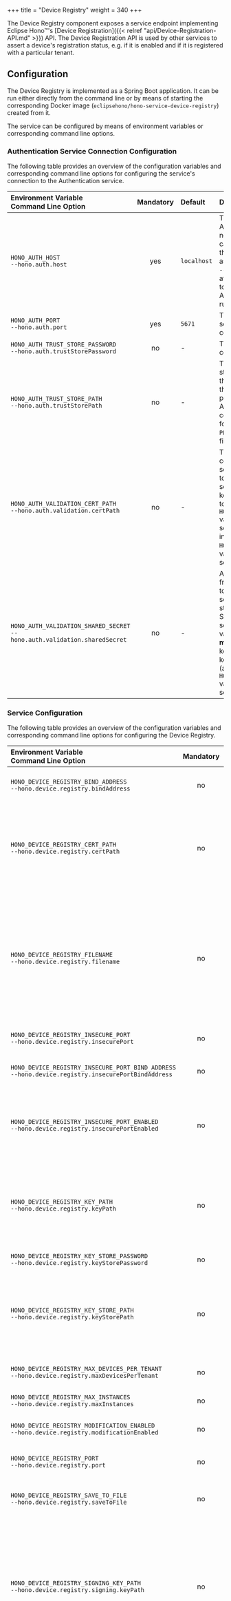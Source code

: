 +++
title = "Device Registry"
weight = 340
+++

The Device Registry component exposes a service endpoint implementing Eclipse Hono&trade;'s [Device Registration]({{< relref "api/Device-Registration-API.md" >}}) API.
The Device Registration API is used by other services to assert a device's registration status, e.g. if it is enabled and if it is registered with a particular tenant.
<!--more-->

## Configuration

The Device Registry is implemented as a Spring Boot application. It can be run either directly from the command line or by means of starting the corresponding Docker image (`eclipsehono/hono-service-device-registry`) created from it.

The service can be configured by means of environment variables or corresponding command line options.

### Authentication Service Connection Configuration

The following table provides an overview of the configuration variables and corresponding command line options for configuring the service's connection to the Authentication service.

| Environment Variable<br>Command Line Option | Mandatory | Default | Description                                                             |
| :------------------------------------------ | :-------: | :------ | :-----------------------------------------------------------------------|
| `HONO_AUTH_HOST`<br>`--hono.auth.host` | yes | `localhost` | The IP address or name of the Authentication service host. NB: This needs to be set to an address that can be resolved within the network the service runs on. When running as a Docker container, use Docker's `--network` command line option to attach the Device Registry container to the Docker network that the Authentication service container is running on. |
| `HONO_AUTH_PORT`<br>`--hono.auth.port` | yes | `5671` | The port that the Authentication service is listening on for connections. |
| `HONO_AUTH_TRUST_STORE_PASSWORD`<br>`--hono.auth.trustStorePassword` | no | - | The password required to read the contents of the trust store. |
| `HONO_AUTH_TRUST_STORE_PATH`<br>`--hono.auth.trustStorePath` | no  | - | The absolute path to the Java key store containing the CA certificates the service uses for authenticating the Authentication service. This property **must** be set if the Authentication service has been configured to use TLS. The key store format can be either `JKS`, `PKCS12` or `PEM` indicated by a `.jks`, `.p12` or `.pem` file suffix. |
| `HONO_AUTH_VALIDATION_CERT_PATH`<br>`--hono.auth.validation.certPath` | no  | - | The absolute path to the PEM file containing the public key that the service should use for validating tokens issued by the Authentication service. Alternatively, a symmetric key can be used for validating tokens by setting the `HONO_AUTH_VALIDATION_SHARED_SECRET` variable. If none of these variables is set, the service falls back to the key indicated by the `HONO_AUTH_CERT_PATH` variable. If that variable is also not set, startup of the service fails. |
| `HONO_AUTH_VALIDATION_SHARED_SECRET`<br>`--hono.auth.validation.sharedSecret` | no  | - | A string to derive a symmetric key from which is used for validating tokens issued by the Authentication service. The key is derived from the string by using the bytes of the String's UTF8 encoding. When setting the validation key using this variable, the Authentication service **must** be configured with the same key. Alternatively, an asymmetric key pair can be used for validating (and signing) by setting the `HONO_AUTH_SIGNING_CERT_PATH` variable. If none of these variables is set, startup of the service fails. |

### Service Configuration

The following table provides an overview of the configuration variables and corresponding command line options for configuring the Device Registry.

| Environment Variable<br>Command Line Option | Mandatory | Default | Description                                                             |
| :------------------------------------------ | :-------: | :------ | :-----------------------------------------------------------------------|
| `HONO_DEVICE_REGISTRY_BIND_ADDRESS`<br>`--hono.device.registry.bindAddress` | no | `127.0.0.1` | The IP address of the network interface that the secure port should be bound to.<br>See [Port Configuration]({{< relref "#port-configuration" >}}) below for details. |
| `HONO_DEVICE_REGISTRY_CERT_PATH`<br>`--hono.device.registry.certPath` | no | - | The absolute path to the PEM file containing the certificate that the server should use for authenticating to clients. This option must be used in conjunction with `HONO_DEVICE_REGISTRY_KEY_PATH`.<br>Alternatively, the `HONO_DEVICE_REGISTRY_KEY_STORE_PATH` option can be used to configure a key store containing both the key as well as the certificate. |
| `HONO_DEVICE_REGISTRY_FILENAME`<br>`--hono.device.registry.filename` | no | `/home/hono/registration/device-identities.json` | The path to the file where the server stores identities of registered devices. Hono tries to read device identities from this file during start-up and writes out all identities to this file periodically if property `HONO_DEVICE_REGISTRY_SAVE_TO_FILE` is set to `true`. The `eclipsehono/hono-service-device-registry` Docker image creates a volume under `/home/hono/registration` so that registration information survives container restarts and/or image updates. If you are running the Hono server from the command line you will probably want to set this variable to a path using an existing folder since Hono will not try to create the path. |
| `HONO_DEVICE_REGISTRY_INSECURE_PORT`<br>`--hono.device.registry.insecurePort` | no | - | The insecure port the server should listen on.<br>See [Port Configuration]({{< relref "#port-configuration" >}}) below for details. |
| `HONO_DEVICE_REGISTRY_INSECURE_PORT_BIND_ADDRESS`<br>`--hono.device.registry.insecurePortBindAddress` | no | `127.0.0.1` | The IP address of the network interface that the insecure port should be bound to.<br>See [Port Configuration]({{< relref "#port-configuration" >}}) below for details. |
| `HONO_DEVICE_REGISTRY_INSECURE_PORT_ENABLED`<br>`--hono.device.registry.insecurePortEnabled` | no | `false` | If set to `true` the server will open an insecure port (not secured by TLS) using either the port number set via `HONO_DEVICE_REGISTRY_INSECURE_PORT` or the default AMQP port number (`5672`) if not set explicitly.<br>See [Port Configuration]({{< relref "#port-configuration" >}}) below for details. |
| `HONO_DEVICE_REGISTRY_KEY_PATH`<br>`--hono.device.registry.keyPath` | no | - | The absolute path to the (PKCS8) PEM file containing the private key that the server should use for authenticating to clients. This option must be used in conjunction with `HONO_DEVICE_REGISTRY_CERT_PATH`. Alternatively, the `HONO_DEVICE_REGISTRY_KEY_STORE_PATH` option can be used to configure a key store containing both the key as well as the certificate. |
| `HONO_DEVICE_REGISTRY_KEY_STORE_PASSWORD`<br>`--hono.device.registry.keyStorePassword` | no | - | The password required to read the contents of the key store. |
| `HONO_DEVICE_REGISTRY_KEY_STORE_PATH`<br>`--hono.device.registry.keyStorePath` | no | - | The absolute path to the Java key store containing the private key and certificate that the server should use for authenticating to clients. Either this option or the `HONO_DEVICE_REGISTRY_KEY_PATH` and `HONO_DEVICE_REGISTRY_CERT_PATH` options need to be set in order to enable TLS secured connections with clients. The key store format can be either `JKS` or `PKCS12` indicated by a `.jks` or `.p12` file suffix respectively. |
| `HONO_DEVICE_REGISTRY_MAX_DEVICES_PER_TENANT`<br>`--hono.device.registry.maxDevicesPerTenant` | no | `100` | The number of devices that can be registered for each tenant. It is an error to set this property to a value <= 0. |
| `HONO_DEVICE_REGISTRY_MAX_INSTANCES`<br>`--hono.device.registry.maxInstances` | no | *#CPU cores* | The number of verticle instances to deploy. If not set, one verticle per processor core is deployed. |
| `HONO_DEVICE_REGISTRY_MODIFICATION_ENABLED`<br>`--hono.device.registry.modificationEnabled` | no | `true` | When set to `false` the device information registered cannot be updated nor removed from the registry. |
| `HONO_DEVICE_REGISTRY_PORT`<br>`--hono.device.registry.port` | no | `5671` | The secure port that the server should listen on.<br>See [Port Configuration]({{< relref "#port-configuration" >}}) below for details. |
| `HONO_DEVICE_REGISTRY_SAVE_TO_FILE`<br>`--hono.device.registry.saveToFile` | no | `false` | When set to `true` the server will periodically write out the registered device information to the file specified by the `HONO_DEVICE_REGISTRY_FILENAME` property. |
| `HONO_DEVICE_REGISTRY_SIGNING_KEY_PATH`<br>`--hono.device.registry.signing.keyPath` | no  | - | The absolute path to the (PKCS8) PEM file containing the private key that the server should use for signing tokens asserting a device's registration status. When using this variable, other services that need to validate the tokens issued by this service need to be configured with the corresponding certificate/public key. Alternatively, a symmetric key can be used for signing (and validating) by setting the `HONO_DEVICE_REGISTRY_SIGNING_SHARED_SECRET` variable. If none of these variables is set, the server falls back to the key indicated by the `HONO_DEVICE_REGISTRY_KEY_PATH` variable. If that variable is also not set, startup of the server fails. |
| `HONO_DEVICE_REGISTRY_SIGNING_SHARED_SECRET`<br>`--hono.device.registry.signing.sharedSecret` | no  | - | A string to derive a symmetric key from that is used for signing tokens asserting a device's registration status. The key is derived from the string by using the bytes of the String's UTF8 encoding. When setting the signing key using this variable, other services that need to validate the tokens issued by this service need to be configured with the same key. Alternatively, an asymmetric key pair can be used for signing (and validating) by setting the `HONO_DEVICE_REGISTRY_SIGNING_KEY_PATH` variable. If none of these variables is set, startup of the server fails. |
| `HONO_DEVICE_REGISTRY_SIGNING_TOKEN_EXPIRATION`<br>`--hono.device.registry.signing.tokenExpiration` | no | `10` | The expiration period to use for the tokens asserting the registration status of devices. |
| `HONO_DEVICE_REGISTRY_TRUST_STORE_PASSWORD`<br>`--hono.device.registry.trustStorePassword` | no | - | The password required to read the contents of the trust store. |
| `HONO_DEVICE_REGISTRY_TRUST_STORE_PATH`<br>`--hono.device.registry.trustStorePath` | no  | - | The absolute path to the Java key store containing the CA certificates the Hono server uses for authenticating clients. The key store format can be either `JKS`, `PKCS12` or `PEM` indicated by a `.jks`, `.p12` or `.pem` file suffix respectively. |

The variables only need to be set if the default value does not match your environment.

## Port Configuration

The Device Registry can be configured to listen for connections on

* a secure port only (default) or
* an insecure port only or
* both a secure and an insecure port (dual port configuration)

The server will fail to start if none of the ports is configured properly.

### Secure Port Only

The server needs to be configured with a private key and certificate in order to open a TLS secured port.

There are two alternative ways for doing so:

1. either setting the `HONO_DEVICE_REGISTRY_KEY_STORE_PATH` and the `HONO_DEVICE_REGISTRY_KEY_STORE_PASSWORD` variables in order to load the key & certificate from a password protected key store, or
1. setting the `HONO_DEVICE_REGISTRY_KEY_PATH` and `HONO_DEVICE_REGISTRY_CERT_PATH` variables in order to load the key and certificate from two separate PEM files in PKCS8 format.

When starting up, the server will bind a TLS secured socket to the default secure AMQP port 5671. The port number can also be set explicitly using the `HONO_DEVICE_REGISTRY_PORT` variable.

The `HONO_DEVICE_REGISTRY_BIND_ADDRESS` variable can be used to specify the network interface that the port should be exposed on. By default the port is bound to the *loopback device* only, i.e. the port will only be accessible from the local host. Setting this variable to `0.0.0.0` will let the port being bound to **all** network interfaces (be careful not to expose the port unintentionally to the outside world).

### Insecure Port Only

The secure port will mostly be required for production scenarios. However, it might be desirable to expose a non-TLS secured port instead, e.g. for testing purposes. In any case, the non-secure port needs to be explicitly enabled either by

- explicitly setting `HONO_DEVICE_REGISTRY_INSECURE_PORT` to a valid port number, or by
- implicitly configuring the default AMQP port (5672) by simply setting `HONO_DEVICE_REGISTRY_INSECURE_PORT_ENABLED` to `true`.

The server issues a warning on the console if `HONO_DEVICE_REGISTRY_INSECURE_PORT` is set to the default secure AMQP port (5671).

The `HONO_DEVICE_REGISTRY_INSECURE_PORT_BIND_ADDRESS` variable can be used to specify the network interface that the port should be exposed on. By default the port is bound to the *loopback device* only, i.e. the port will only be accessible from the local host. This variable might be used to e.g. expose the non-TLS secured port on a local interface only, thus providing easy access from within the local network, while still requiring encrypted communication when accessed from the outside over public network infrastructure.

Setting this variable to `0.0.0.0` will let the port being bound to **all** network interfaces (be careful not to expose the port unintentionally to the outside world).

### Dual Port
 
In test setups and some production scenarios Hono server may be configured to open one secure **and** one insecure port at the same time.
 
This is achieved by configuring both ports correctly (see above). The server will fail to start if both ports are configured to use the same port number.

Since the secure port may need different visibility in the network setup compared to the secure port, it has it's own binding address `HONO_DEVICE_REGISTRY_INSECURE_PORT_BIND_ADDRESS`. 
This can be used to narrow the visibility of the insecure port to a local network e.g., while the secure port may be visible worldwide. 

### Ephemeral Ports

The server may be configured to open both a secure and a non-secure port at the same time simply by configuring both ports as described above. For this to work, both ports must be configured to use different port numbers, otherwise startup will fail.

## Run as a Docker Container

When running the server as a Docker container, the preferred way of configuration is to pass environment variables to the container during startup using Docker's `-e` or `--env` command line option.

The following command starts a container using the configuration files included in the image under path `/etc/hono` and connects it to a running auth-server container.

~~~sh
$ docker run -d --name device-registry --network hono-net \
> -e 'HONO_DEVICE_REGISTRY_BIND_ADDRESS=0.0.0.0'
> -e 'HONO_DEVICE_REGISTRY_PERMISSIONS_PATH=file:/etc/hono/permissions.json' \
> -e 'HONO_DEVICE_REGISTRY_KEY_PATH=/etc/hono/certs/device-registry-key.pem' \
> -e 'HONO_DEVICE_REGISTRY_CERT_PATH=/etc/hono/certs/device-registry-cert.pem' \
> -e 'HONO_AUTH_HOST=<name or address of the auth-server>' \
> -e 'HONO_AUTH_NAME=device-registry' \
> -e 'HONO_AUTH_VALIDATION_CERT_PATH=/etc/hono/certs/auth-server-cert.pem' \
> -e 'HONO_AUTH_TRUST_STORE_PATH=/etc/hono/certs/trusted-certs.pem' \
> -p26671:5671 eclipsehono/hono-service-device-registry:latest
~~~

{{% note %}}
The *--network* command line switch is used to specify the *user defined* Docker network that the Hono components should attach to. This is important so that other components can use Docker's DNS service to look up the (virtual) IP address of the server when they want to connect to it.
Please refer to the [Docker Networking Guide](https://docs.docker.com/engine/userguide/networking/#/user-defined-networks) for details regarding how to create a *user defined* network in Docker. When using a *Docker Compose* file to start up a complete Hono stack as a whole, the compose file will either explicitly define one or more networks that the containers attach to or the *default* network is used which is created automatically by Docker Compose for an application stack.

In cases where the server container requires a lot of configuration via environment variables (provided by means of *-e* switches), it is more convenient to add all environment variable definitions to a separate *env file* and refer to it using Docker's *--env-file* command line switch when starting the container. This way the command line to start the container is much shorter and can be copied and edited more easily.
{{% /note %}}

## Run using Docker Compose

In most cases it is much easier to start all of Hono's components in one shot using Docker Compose.
See the `example` module for details. The `example` module also contains an example service definition file that
you can use as a starting point for your own configuration.

## Run the Spring Boot Application

Sometimes it is helpful to run the Device Registry server from its jar file, e.g. in order to attach a debugger more easily or to take advantage of code replacement.
In order to do so, the server can be started using the `spring-boot:run` maven goal from the `services/device-registry` folder.
The corresponding command to start up the server with the configuration used in the Docker example above looks like this:

~~~sh
~/hono/services/device-registry $ mvn spring-boot:run -Drun.arguments=\
> --hono.device.registry.bindAddress=0.0.0.0,\
> --hono.device.registry.keyPath=target/certs/device-registry-key.pem,\
> --hono.device.registry.certPath=target/certs/device-registry-cert.pem,\
> --hono.device.registry.trustStorePath=target/certs/trusted-certs.pem,\
> --hono.auth.host=localhost,\
> --hono.auth.name='device-registry',\
> --hono.auth.validation.certPath=target/certs/auth-server-cert.pem,\
> --hono.auth.trustStorePath=target/certs/trusted-certs.pem
~~~

{{% note %}}
You may want to make logging of the server a little more verbose by enabling the *dev* Spring profile.
To do so, append *-Drun.profiles=default,dev* to the command line.

Replace **localhost** by the name or the IP address of the auth-server you are using, if you do not start it on localhost as well.
{{% /note %}}
